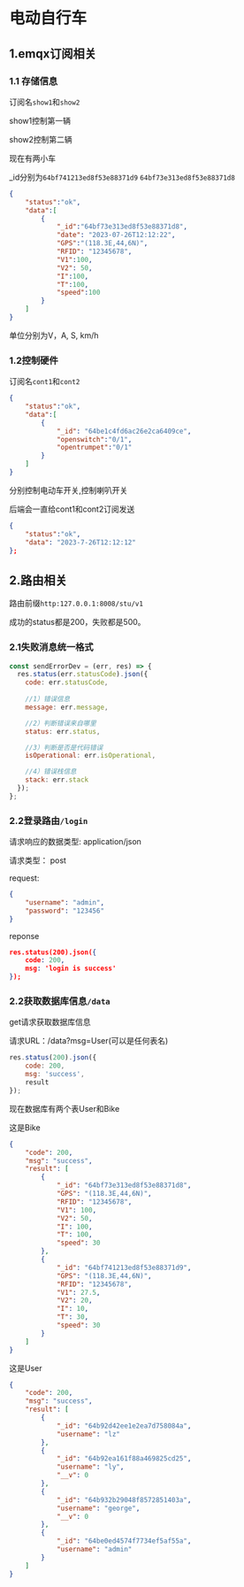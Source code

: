 # 电动自行车

## 1.emqx订阅相关

### 1.1 存储信息

订阅名`show1`和`show2`

show1控制第一辆

show2控制第二辆

现在有两小车

_id分别为`64bf741213ed8f53e88371d9`  `64bf73e313ed8f53e88371d8`

```json
{
    "status":"ok",
    "data":[
        {
            "_id":"64bf73e313ed8f53e88371d8",
            "date": "2023-07-26T12:12:22",
            "GPS":"(118.3E,44,6N)",
            "RFID": "12345678",
            "V1":100,
            "V2": 50,
            "I":100,
            "T":100,
            "speed":100
        }
    ]
}
```

单位分别为V，A,  S,  km/h

### 1.2控制硬件

订阅名`cont1`和`cont2`

```json
{
    "status":"ok",
    "data":[
        {
            "_id": "64be1c4fd6ac26e2ca6409ce",
            "openswitch":"0/1",
            "opentrumpet":"0/1"
        }
    ]
}
```

分别控制电动车开关,控制喇叭开关

后端会一直给cont1和cont2订阅发送

```json
{
    "status":"ok",
    "data": "2023-7-26T12:12:12"
};
```

## 2.路由相关

路由前缀`http:127.0.0.1:8008/stu/v1`

成功的status都是200，失败都是500。

### 2.1失败消息统一格式

```js
const sendErrorDev = (err, res) => {
  res.status(err.statusCode).json({
    code: err.statusCode,
    
    //1）错误信息
    message: err.message,

    //2）判断错误来自哪里
    status: err.status,

    //3）判断是否是代码错误
    isOperational: err.isOperational,

    //4）错误栈信息
    stack: err.stack
  });
};
```

### 2.2登录路由`/login`

请求响应的数据类型: application/json

请求类型： post

request:

```json
{
    "username": "admin",
    "password": "123456"
}
```

reponse

```json
res.status(200).json({
    code: 200,
    msg: 'login is success'
});
```

### 2.2获取数据库信息`/data`

get请求获取数据库信息

请求URL：/data?msg=User(可以是任何表名)

```js
res.status(200).json({
    code: 200,
    msg: 'success',
    result
});
```

现在数据库有两个表User和Bike

这是Bike

```json
{
    "code": 200,
    "msg": "success",
    "result": [
        {
            "_id": "64bf73e313ed8f53e88371d8",
            "GPS": "(118.3E,44,6N)",
            "RFID": "12345678",
            "V1": 100,
            "V2": 50,
            "I": 100,
            "T": 100,
            "speed": 30
        },
        {
            "_id": "64bf741213ed8f53e88371d9",
            "GPS": "(118.3E,44,6N)",
            "RFID": "12345678",
            "V1": 27.5,
            "V2": 20,
            "I": 10,
            "T": 30,
            "speed": 30
        }
    ]
}
```

这是User

```json
{
    "code": 200,
    "msg": "success",
    "result": [
        {
            "_id": "64b92d42ee1e2ea7d758084a",
            "username": "lz"
        },
        {
            "_id": "64b92ea161f88a469825cd25",
            "username": "ly",
            "__v": 0
        },
        {
            "_id": "64b932b29048f8572851403a",
            "username": "george",
            "__v": 0
        },
        {
            "_id": "64be0ed4574f7734ef5af55a",
            "username": "admin"
        }
    ]
}
```

